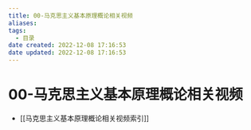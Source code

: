 ```yaml
---
title: 00-马克思主义基本原理概论相关视频
aliases:
tags:
  - 目录
date created: 2022-12-08 17:16:53
date updated: 2022-12-08 17:16:53
---
```


# 00-马克思主义基本原理概论相关视频

- [[马克思主义基本原理概论相关视频索引]]
